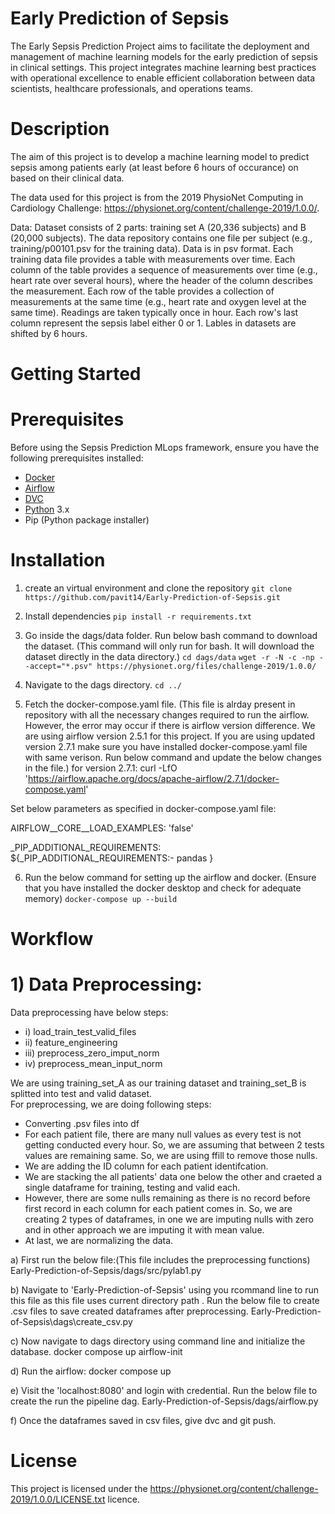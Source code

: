 # Early Prediction of Sepsis

The Early Sepsis Prediction Project aims to facilitate the deployment and management of machine learning models for the early prediction of sepsis in clinical settings. This project integrates machine learning best practices with operational excellence to enable efficient collaboration between data scientists, healthcare professionals, and operations teams.


# Description

The aim of this project is to develop a machine learning model to predict sepsis among patients early (at least before 6 hours of occurance) on based on their clinical data.

The data used for this project is from the 2019 PhysioNet Computing in Cardiology Challenge: https://physionet.org/content/challenge-2019/1.0.0/. 

Data:
Dataset consists of 2 parts: training set A (20,336 subjects) and B (20,000 subjects). The data repository contains one file per subject (e.g., training/p00101.psv for the training data). Data is in psv format. Each training data file provides a table with measurements over time. Each column of the table provides a sequence of measurements over time (e.g., heart rate over several hours), where the header of the column describes the measurement. Each row of the table provides a collection of measurements at the same time (e.g., heart rate and oxygen level at the same time). Readings are taken typically once in hour. Each row's last column represent the sepsis label either 0 or 1. Lables in datasets are shifted by 6 hours. 


# Getting Started
# Prerequisites
Before using the Sepsis Prediction MLops framework, ensure you have the following prerequisites installed:
- [Docker](https://www.docker.com/get-started/)
- [Airflow](https://airflow.apache.org/docs/apache-airflow/stable/start.html)
- [DVC](https://airflow.apache.org/docs/apache-airflow/stable/start.html)
- [Python](https://www.python.org/downloads/) 3.x
- Pip (Python package installer)

# Installation 

1) create an virtual environment and clone the repository
```git clone https://github.com/pavit14/Early-Prediction-of-Sepsis.git```

2) Install dependencies 
```pip install -r requirements.txt```

3) Go inside the dags/data folder. Run below bash command to download the dataset. (This command will only run for bash. It will download the dataset directly in the data directory.)
```cd dags/data```
```wget -r -N -c -np --accept="*.psv" https://physionet.org/files/challenge-2019/1.0.0/```

5) Navigate to the dags directory.
```cd ../```

5) Fetch the docker-compose.yaml file. (This file is alrday present in repository with all the necessary changes required to run the airflow. However, the error may occur if there is airflow version difference. We are using airflow version 2.5.1 for this project. If you are using updated version 2.7.1 make sure you have installed docker-compose.yaml file with same verison. Run below command and update the below changes in the file.)
for version 2.7.1: 
curl -LfO 'https://airflow.apache.org/docs/apache-airflow/2.7.1/docker-compose.yaml' 

Set below parameters as specified in docker-compose.yaml file:

AIRFLOW__CORE__LOAD_EXAMPLES: 'false'

_PIP_ADDITIONAL_REQUIREMENTS: ${_PIP_ADDITIONAL_REQUIREMENTS:- pandas }

6) Run the below command for setting up the airflow and docker. 
(Ensure that you have installed the docker desktop and check for adequate memory)
 ```docker-compose up --build```


# Workflow
# 1) Data Preprocessing:
Data preprocessing have below steps:
- i) load_train_test_valid_files
- ii) feature_engineering
- iii) preprocess_zero_imput_norm
- iv) preprocess_mean_input_norm

We are using training_set_A as our training dataset and training_set_B is splitted into test and valid dataset. <br>
For preprocessing, we are doing following steps: <br>
- Converting .psv files into df
- For each patient file, there are many null values as every test is not getting conducted every hour. So, we are assuming that between 2 tests values are remaining same. So, we are using ffill to remove those nulls. 
- We are adding the ID column for each patient identifcation. 
- We are stacking the all patients' data one below the other and craeted a single dataframe for training, testing and valid each.
- However, there are some nulls remaining as there is no record before first record in each column for each patient comes in. So, we are creating 2 types of dataframes, in one we are imputing nulls with zero and in other approach we are imputing it with mean value. 
- At last, we are normalizing the data. 

a) First run the below file:(This file includes the preprocessing functions)
Early-Prediction-of-Sepsis/dags/src/pylab1.py

b) Navigate to 'Early-Prediction-of-Sepsis' using you rcommand line to run this file as this file uses current directory path .
Run the below file to create .csv files to save created dataframes after preprocessing. 
Early-Prediction-of-Sepsis\dags\create_csv.py

c) Now navigate to dags directory using command line and initialize the database.
docker compose up airflow-init

d) Run the airflow:
docker compose up

e) Visit the 'localhost:8080' and login with credential.
Run the below file to create the run the pipeline dag. 
Early-Prediction-of-Sepsis/dags/airflow.py

f) Once the dataframes saved in csv files, give dvc and git push.

# License
This project is licensed under the https://physionet.org/content/challenge-2019/1.0.0/LICENSE.txt licence. 




















